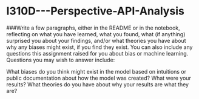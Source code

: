 # I310D---Perspective-API-Analysis

###Write a few paragraphs, either in the README or in the notebook, reflecting on what you have learned, what you found, what (if anything) surprised you about your findings, and/or what theories you have about why any biases might exist, if you find they exist. You can also include any questions this assignment raised for you about bias or machine learning. Questions you may wish to answer include:

What biases do you think might exist in the model based on intuitions or public documentation about how the model was created?
What were your results?
What theories do you have about why your results are what they are?

